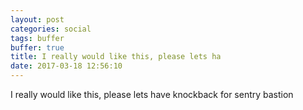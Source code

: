 ```yaml
---
layout: post
categories: social
tags: buffer
buffer: true
title: I really would like this, please lets ha
date: 2017-03-18 12:56:10
---
```

I really would like this, please lets have knockback for sentry bastion
